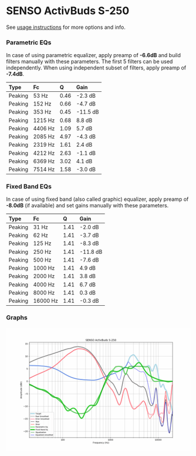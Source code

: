 # SENSO ActivBuds S-250
See [usage instructions](https://github.com/jaakkopasanen/AutoEq#usage) for more options and info.

### Parametric EQs
In case of using parametric equalizer, apply preamp of **-6.6dB** and build filters manually
with these parameters. The first 5 filters can be used independently.
When using independent subset of filters, apply preamp of **-7.4dB**.

| Type    | Fc      |    Q | Gain     |
|:--------|:--------|:-----|:---------|
| Peaking | 53 Hz   | 0.46 | -2.3 dB  |
| Peaking | 152 Hz  | 0.66 | -4.7 dB  |
| Peaking | 353 Hz  | 0.45 | -11.5 dB |
| Peaking | 1215 Hz | 0.68 | 8.8 dB   |
| Peaking | 4406 Hz | 1.09 | 5.7 dB   |
| Peaking | 2085 Hz | 4.97 | -4.3 dB  |
| Peaking | 2319 Hz | 1.61 | 2.4 dB   |
| Peaking | 4212 Hz | 2.63 | -1.1 dB  |
| Peaking | 6369 Hz | 3.02 | 4.1 dB   |
| Peaking | 7514 Hz | 1.58 | -3.0 dB  |

### Fixed Band EQs
In case of using fixed band (also called graphic) equalizer, apply preamp of **-8.0dB**
(if available) and set gains manually with these parameters.

| Type    | Fc       |    Q | Gain     |
|:--------|:---------|:-----|:---------|
| Peaking | 31 Hz    | 1.41 | -2.0 dB  |
| Peaking | 62 Hz    | 1.41 | -3.7 dB  |
| Peaking | 125 Hz   | 1.41 | -8.3 dB  |
| Peaking | 250 Hz   | 1.41 | -11.8 dB |
| Peaking | 500 Hz   | 1.41 | -7.6 dB  |
| Peaking | 1000 Hz  | 1.41 | 4.9 dB   |
| Peaking | 2000 Hz  | 1.41 | 3.8 dB   |
| Peaking | 4000 Hz  | 1.41 | 6.7 dB   |
| Peaking | 8000 Hz  | 1.41 | 0.3 dB   |
| Peaking | 16000 Hz | 1.41 | -0.3 dB  |

### Graphs
![](./SENSO%20ActivBuds%20S-250.png)